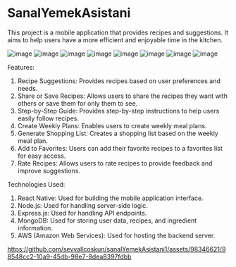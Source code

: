 # SanalYemekAsistani
 
This project is a mobile application that provides recipes and suggestions. It aims to help users have a more efficient and enjoyable time in the kitchen.

![image](https://github.com/sevvallcoskun/sanalYemekAsistani1/assets/98346621/0f726f53-ceff-4790-bc39-96451db5fc11)
![image](https://github.com/sevvallcoskun/sanalYemekAsistani1/assets/98346621/3d48865f-4c6c-49ac-a9a2-1802a21e234a)
![image](https://github.com/sevvallcoskun/sanalYemekAsistani1/assets/98346621/6efd6320-6b99-4093-89cf-b840c26de4ff)
![image](https://github.com/sevvallcoskun/sanalYemekAsistani1/assets/98346621/23d24a4c-42a1-4b31-ae08-b2c712746277)
![image](https://github.com/sevvallcoskun/sanalYemekAsistani1/assets/98346621/b16f12d1-08d5-43b2-bba9-30246b5f3a93)
![image](https://github.com/sevvallcoskun/sanalYemekAsistani1/assets/98346621/ebc65bf7-ed0c-46e2-aa2e-de986e9b1dd8)
![image](https://github.com/sevvallcoskun/sanalYemekAsistani1/assets/98346621/347cfed4-8004-42f7-928b-aea879468825)
![image](https://github.com/sevvallcoskun/sanalYemekAsistani1/assets/98346621/43927687-38e0-44cb-a5f3-eafe9a96d92c)


Features:
1. Recipe Suggestions: Provides recipes based on user preferences and needs.
2. Share or Save Recipes: Allows users to share the recipes they want with others or save them for only them to see.
3. Step-by-Step Guide: Provides step-by-step instructions to help users easily follow recipes.
4. Create Weekly Plans: Enables users to create weekly meal plans.
5. Generate Shopping List: Creates a shopping list based on the weekly meal plan.
6. Add to Favorites: Users can add their favorite recipes to a favorites list for easy access.
7. Rate Recipes: Allows users to rate recipes to provide feedback and improve suggestions.
   
Technologies Used:
1. React Native: Used for building the mobile application interface.
2. Node.js: Used for handling server-side logic.
3. Express.js: Used for handling API endpoints.
4. MongoDB: Used for storing user data, recipes, and ingredient information.
5. AWS (Amazon Web Services): Used for hosting the backend server.



https://github.com/sevvallcoskun/sanalYemekAsistani1/assets/98346621/98548cc2-10a9-45db-98e7-8dea8397fdbb

